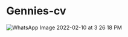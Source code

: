 # Gennies-cv
![WhatsApp Image 2022-02-10 at 3 26 18 PM](https://user-images.githubusercontent.com/100164278/156892289-b3f0c748-c636-4f71-aa5a-49def8f62015.jpeg)
